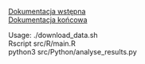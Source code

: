 [Dokumentacja wstępna](https://docs.google.com/document/d/1zGkY1a7ovX2KKqxqgHbykJPR-3S5RtcMqFF3uKErYBg/edit)  
[Dokumentacja końcowa](https://www.overleaf.com/read/jvfxzpgrcybv)

Usage:
./download_data.sh  
Rscript src/R/main.R  
python3 src/Python/analyse_results.py
